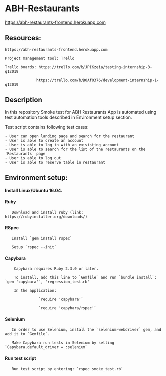 # ABH-Restaurants
https://abh-restaurants-frontend.herokuapp.com
## Resources:

    https://abh-restaurants-frontend.herokuapp.com

    Project management tool: Trello

    Trello boards: https://trello.com/b/JPIKzeia/testing-internship-3-q12019
    
                  https://trello.com/b/B0AfO376/development-internship-1-q12019
    
## Description

In this repository Smoke test for ABH Restaurants App is automated using test automation tools described in Environment setup section.

Test script contains following test cases: 

    - User can open landing page and search for the restaurant 
    - User is able to create an account
    - User is able to log in with an exisisting account
    - User is able to search for the list of the restaurants on the 'Restaurants' page
    - User is able to log out
    - User is able to reserve table in restaurant


## Environment setup: 

#### Install Linux/Ubuntu 16.04.

#### Ruby  
          
       Download and install ruby (link: https://rubyinstaller.org/downloads/)

#### RSpec

       Install `gem install rspec`

       Setup `rspec --init`
       
#### Capybara 
            
        Capybara requires Ruby 2.3.0 or later. 

        To install, add this line to `Gemfile` and run `bundle install`:  `gem 'capybara'`, 'regression_test.rb'

        In the application:

                   `require 'capybara'`
                   
                   `require 'capybara/rspec'`


#### Selenium
     
       In order to use Selenium, install the `selenium-webdriver` gem, and add it to `Gemfile`.
       
       Make Capybara run tests in Selenium by setting `Capybara.default_driver = :selenium`
       
              
          
#### Run test script

       Run test script by entering: `rspec smoke_test.rb`

